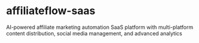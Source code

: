 # affiliateflow-saas
AI-powered affiliate marketing automation SaaS platform with multi-platform content distribution, social media management, and advanced analytics
